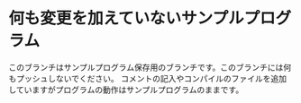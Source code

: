 # 何も変更を加えていないサンプルプログラム
このブランチはサンプルプログラム保存用のブランチです。このブランチには何もプッシュしないでください。
コメントの記入やコンパイルのファイルを追加していますがプログラムの動作はサンプルプログラムのままです。
